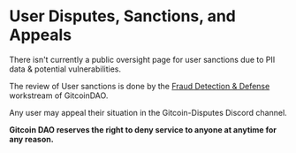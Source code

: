 # User Disputes, Sanctions, and Appeals

There isn't currently a public oversight page for user sanctions due to PII data & potential vulnerabilities.

The review of User sanctions is done by the [Fraud Detection & Defense](https://www.notion.so/Fraud-Detection-Defense-f1a2969a9f324f57a02ef69a60b25cae) workstream of GitcoinDAO.

Any user may appeal their situation in the Gitcoin-Disputes Discord channel.

**Gitcoin DAO reserves the right to deny service to anyone at anytime for any reason.**

